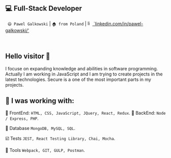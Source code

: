 
## 💻 Full-Stack Developer

` 😄 Pawel Galkowski` |  `🏠 from Poland` | [<img src="https://avatars3.githubusercontent.com/u/357098" width="15" height="15" alt="linkedin logo"/> `linkedin.com/in/pawel-galkowski/'](https://www.linkedin.com/in/pawel-galkowski/)

<br/>

## Hello visitor 👋 

I focuse on expanding knowledge and abilities in software programming. 
Actually I am working in JavaScript and I am trying to create projects in the latest technologies.
Secure is a one of the most important parts in my projects.

## 📓 I was working with:
🔧 FrontEnd:
`HTML, CSS, JavaScript, JQuery, React, Redux`.
🔧 BackEnd:
`Node / Express, PHP`.

📖 Database
`MongoDB, MySQL, SQL`.

☑️ Tests
`JEST, React Testing Library, Chai, Mocha`.

🔨 Tools
 `Webpack, GIT, GULP, Postman`.
